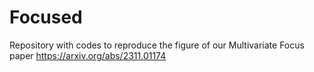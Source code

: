 # Focused
Repository with codes to reproduce the figure of our Multivariate Focus paper
https://arxiv.org/abs/2311.01174
